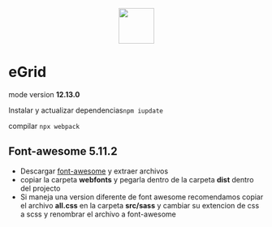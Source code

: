 <p align="center"><img src="https://sass-lang.com/assets/img/logos/logo-b6e1ef6e.svg" style="height: 70px;"></p>

# eGrid

mode version **12.13.0**

Instalar y actualizar dependencias`npm iupdate`

compilar `npx webpack`

## Font-awesome 5.11.2

-   Descargar [font-awesome](https://fontawesome.com/download) y extraer archivos
-   copiar la carpeta **webfonts** y pegarla dentro de la carpeta **dist** dentro del projecto
-   Si maneja una version diferente de font awesome recomendamos copiar el archivo **all.css** en la carpeta **src/sass** y cambiar su extencion de css a scss y renombrar el archivo a font-awesome
